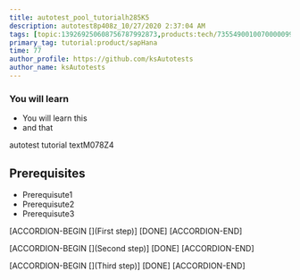 ```yaml
---
title: autotest_pool_tutorialh285K5
description: autotest8p408z_10/27/2020 2:37:04 AM
tags: [topic:139269250608756787992873,products:tech/73554900100700000996,tutorial:experience/advanced]
primary_tag: tutorial:product/sapHana
time: 77
author_profile: https://github.com/ksAutotests
author_name: ksAutotests
---
```

### You will learn
- You will learn this
- and that

autotest tutorial textM078Z4

## Prerequisites
- Prerequisute1
- Prerequisute2
- Prerequisute3

[ACCORDION-BEGIN [](First step)]
[DONE]
[ACCORDION-END]

[ACCORDION-BEGIN [](Second step)]
[DONE]
[ACCORDION-END]

[ACCORDION-BEGIN [](Third step)]
[DONE]
[ACCORDION-END]

